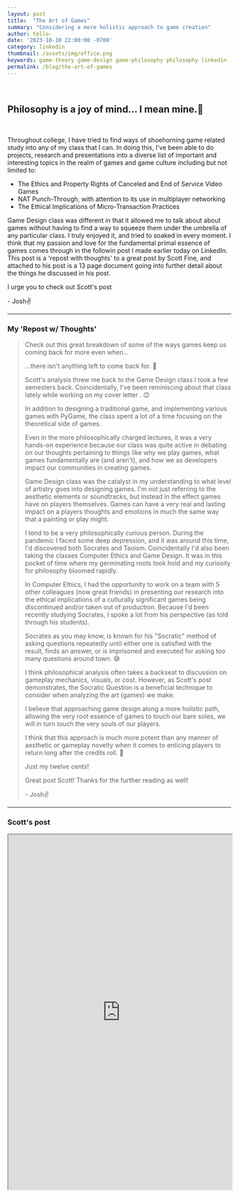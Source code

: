```yaml
---
layout: post
title:  "The Art of Games"
summary: "Considering a more holistic approach to game creation"
author: tello-
date: '2023-10-10 22:00:00 -0700'
category: linkedin
thumbnail: /assets/img/office.png
keywords: game-theory game-design game-philosophy philosophy linkedin
permalink: /blog/the-art-of-games
---
```


<div class="col-lg-10">
<br>
<h2>Philosophy is a joy of mind... I mean mine.🤡</h2>
<br>
<p>Throughout college, I have tried to find ways of shoehorning game related study into any of my class that I can. In doing this, I've been able to do projects, research and presentations into a diverse list of important and interesting topics in the realm of games and game culture including but not limited to:</p>

<ul>
<li>The Ethics and Property Rights of Canceled and End of Service Video Games </li>
<li>NAT Punch-Through, with attention to its use in multiplayer networking</li>
<li>The Ethical Implications of Micro-Transaction Practices</li>
</ul>

<p>Game Design class was different in that it allowed me to talk about about games without having to find a way to squeeze them under the umbrella of any particular class. I truly enjoyed it, and tried to soaked in every moment. I think that my passion and love for the fundamental primal essence of games comes through in the followin post I made earlier today on LinkedIn. This post is a 'repost with thoughts' to a great post by Scott Fine, and attached to his post is a 13 page document going into further detail about the things he discussed in his post.</p>

<p>I urge you to check out Scott's post</p>

<p>- Josh✌️</p>

<hr>

<h3>My 'Repost w/ Thoughts'</h3>

<blockquote><p>Check out this great breakdown of some of the ways games keep us coming back for more even when...</p>

<p>...there isn't anything left to come back for. 🤔</p>

<p>Scott's analysis threw me back to the Game Design class I took a few semesters back. Coincidentally, I've been reminiscing about that class lately while working on my cover letter . 😊</p>

<p>In addition to designing a traditional game, and implementing various games with PyGame, the class spent a lot of a time focusing on the theoretical side of games.</p>

<p>Even in the more philosophically charged lectures, it was a very hands-on experience because our class was quite active in debating on our thoughts pertaining to things like why we play games, what games fundamentally are (and aren't), and how we as developers impact our communities in creating games.</p>

<p>Game Design class was the catalyst in my understanding to what level of artistry goes into designing games. I'm not just referring to the aesthetic elements or soundtracks, but instead in the effect games have on players themselves. Games can have a very real and lasting impact on a players thoughts and emotions in much the same way that a painting or play might.</p>

<p>I tend to be a very philosophically curious person. During the pandemic I faced some deep depression, and it was around this time, I'd discovered both Socrates and Taoism. Coincidentally I'd also been taking the classes Computer Ethics and Game Design. It was in this pocket of time where my germinating roots took hold and my curiosity for philosophy bloomed rapidly.</p>

<p>In Computer Ethics, I had the opportunity to work on a team with 5 other colleagues (now great friends) in presenting our research into the ethical implications of a culturally significant games being discontinued and/or taken out of production. Because I'd been recently studying Socrates, I spoke a lot from his perspective (as told through his students).</p>

<p>Socrates as you may know, is known for his "Socratic" method of asking questions repeatedly until either one is satisfied with the result, finds an answer, or is imprisoned and executed for asking too many questions around town. 😅</p>

<p>I think philosophical analysis often takes a backseat to discussion on gameplay mechanics, visuals, or cost. However, as Scott's post demonstrates, the Socratic Question is a beneficial technique to consider when analyzing the art (games) we make.</p>

<p>I believe that approaching game design along a more holistic path, allowing the very root essence of games to touch our bare soles, we will in turn touch the very souls of our players.</p>

<p>I think that this approach is much more potent than any manner of aesthetic or gameplay novelty when it comes to enticing players to return long after the credits roll. 💞</p>

<p>Just my twelve cents!</p>

<p>Great post Scott! Thanks for the further reading as well!</p>

<p>- Josh✌️</p>
</blockquote>
<hr>

<h3>Scott's post</h3>

<div class="col-lg-10">
    <iframe src="https://www.linkedin.com/embed/feed/update/urn:li:ugcPost:7117493531924992001" class="iframe-border" height="800" width="100%" allowfullscreen="" title="Embedded post"></iframe>
</div>